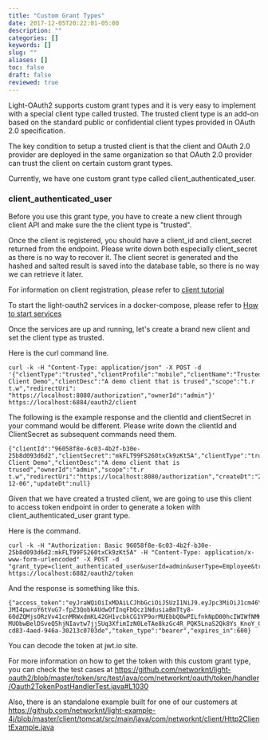 ```yaml
---
title: "Custom Grant Types"
date: 2017-12-05T20:22:01-05:00
description: ""
categories: []
keywords: []
slug: ""
aliases: []
toc: false
draft: false
reviewed: true
---
```


Light-OAuth2 supports custom grant types and it is very easy to implement with a
special client type called trusted. The trusted client type is an add-on based on 
the standard public or confidential client types provided in OAuth 2.0 specification.

The key condition to setup a trusted client is that the client and OAuth 2.0 provider
are deployed in the same organization so that OAuth 2.0 provider can trust the client
on certain custom grant types.

Currently, we have one custom grant type called client_authenticated_user.

### client_authenticated_user

Before you use this grant type, you have to create a new client through client API and
make sure the the client type is "trusted".

Once the client is registered, you should have a client_id and client_secret returned
from the endpoint. Please write down both especially client_secret as there is no way
to recover it. The client secret is generated and the hashed and salted result is saved
into the database table, so there is no way we can retrieve it later.

For information on client registration, please refer to [client tutorial][]

To start the light-oauth2 services in a docker-compose, please refer to [How to start services][]

Once the services are up and running, let's create a brand new client and set the client
type as trusted. 

Here is the curl command line. 

```
curl -k -H "Content-Type: application/json" -X POST -d '{"clientType":"trusted","clientProfile":"mobile","clientName":"Trusted Client Demo","clientDesc":"A demo client that is trused","scope":"t.r t.w","redirectUri": "https://localhost:8080/authorization","ownerId":"admin"}' https://localhost:6884/oauth2/client
```

The following is the example response and the clientId and clientSecret in your command
would be different. Please write down the clientId and ClientSecret as subsequent commands
need them.
 

```
{"clientId":"96058f8e-6c03-4b2f-b30e-25b8d093d6d2","clientSecret":"mkFLT99FS260txCk9zKt5A","clientType":"trusted","clientProfile":"mobile","clientName":"Trusted Client Demo","clientDesc":"A demo client that is trused","ownerId":"admin","scope":"t.r t.w","redirectUri":"https://localhost:8080/authorization","createDt":"2017-12-06","updateDt":null}
``` 

Given that we have created a trusted client, we are going to use this client to access
token endpoint in order to generate a token with client_authenticated_user grant type.

Here is the command.

```
curl -k -H "Authorization: Basic 96058f8e-6c03-4b2f-b30e-25b8d093d6d2:mkFLT99FS260txCk9zKt5A" -H "Content-Type: application/x-www-form-urlencoded" -X POST -d "grant_type=client_authenticated_user&userId=admin&userType=Employee&transit=12345" https://localhost:6882/oauth2/token

```

And the response is something like this.

```
{"access_token":"eyJraWQiOiIxMDAiLCJhbGciOiJSUzI1NiJ9.eyJpc3MiOiJ1cm46Y29tOm5ldHdvcmtudDpvYXV0aDI6djEiLCJhdWQiOiJ1cm46Y29tLm5ldHdvcmtudCIsImV4cCI6MTUxMjUyODAzNSwianRpIjoiZE82c0hNZ3RqTENZUmVnT3QzUURyUSIsImlhdCI6MTUxMjUyNzQzNSwibmJmIjoxNTEyNTI3MzE1LCJ2ZXJzaW9uIjoiMS4wIiwidXNlcl9pZCI6ImFkbWluIiwidXNlcl90eXBlIjoiRW1wbG95ZWUiLCJjbGllbnRfaWQiOiI5NjA1OGY4ZS02YzAzLTRiMmYtYjMwZS0yNWI4ZDA5M2Q2ZDIiLCJzY29wZSI6WyJ0LnIiLCJ0LnciXSwidHJhbnNpdCI6IjEyMzQ1In0.bDL7LCAEWSZiJPJGfMyr7DJeO6DKnKS5dEp_IRGiWHOaYv5sck6dExE-JMI4pwroY6tVuG7-fpZ3QobkAUdwOfInqFbQcz1NdusiaBmTty8-60dZQMjsORzVv41cnMRWxdmKL42GH1vcbkCG1YP9orMUEbbQ0wPILfnkNpD00hcIWIWfNMKlGml6vGxFtbTy2hIoL-MUObwBelDSveQ5hjNIavtw7jj5Uq3XfimIzN0LeTAe8kzGc4R_PQK5LnaS2Qk8Ys_KnoY_G6SKRB1JuvBwSiIjHYYvmfSeJz3kVGYaivVQHMMpafRnuddkuaaxe1IHTzLtUdQuiLCUZJ4lxA","refresh_token":"d9bd57f7-cd83-4aed-946a-30213c0703de","token_type":"bearer","expires_in":600}
```

You can decode the token at jwt.io site. 

For more information on how to get the token with this custom grant type, you can check the
test cases at https://github.com/networknt/light-oauth2/blob/master/token/src/test/java/com/networknt/oauth/token/handler/Oauth2TokenPostHandlerTest.java#L1030

Also, there is an standalone example built for one of our customers at https://github.com/networknt/light-example-4j/blob/master/client/tomcat/src/main/java/com/networknt/client/Http2ClientExample.java 

[client tutorial]: /tutorial/oauth/client/
[How to start services]: /tutorial/oauth/start/
